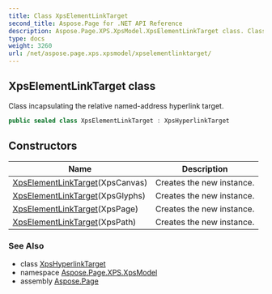 ```yaml
---
title: Class XpsElementLinkTarget
second_title: Aspose.Page for .NET API Reference
description: Aspose.Page.XPS.XpsModel.XpsElementLinkTarget class. Class incapsulating the relative namedaddress hyperlink target
type: docs
weight: 3260
url: /net/aspose.page.xps.xpsmodel/xpselementlinktarget/
---
```

## XpsElementLinkTarget class

Class incapsulating the relative named-address hyperlink target.

```csharp
public sealed class XpsElementLinkTarget : XpsHyperlinkTarget
```

## Constructors

| Name | Description |
| --- | --- |
| [XpsElementLinkTarget](xpselementlinktarget/#constructor)(XpsCanvas) | Creates the new instance. |
| [XpsElementLinkTarget](xpselementlinktarget/#constructor_1)(XpsGlyphs) | Creates the new instance. |
| [XpsElementLinkTarget](xpselementlinktarget/#constructor_2)(XpsPage) | Creates the new instance. |
| [XpsElementLinkTarget](xpselementlinktarget/#constructor_3)(XpsPath) | Creates the new instance. |

### See Also

* class [XpsHyperlinkTarget](../xpshyperlinktarget/)
* namespace [Aspose.Page.XPS.XpsModel](../../aspose.page.xps.xpsmodel/)
* assembly [Aspose.Page](../../)


